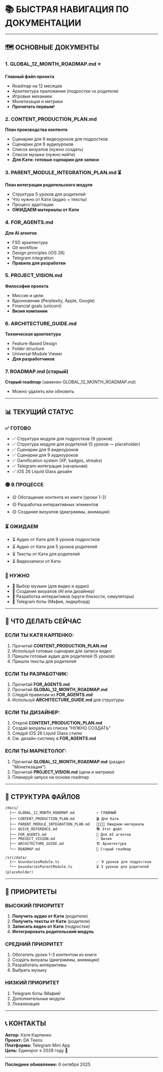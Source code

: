 # 📚 БЫСТРАЯ НАВИГАЦИЯ ПО ДОКУМЕНТАЦИИ

---

## 🗺️ ОСНОВНЫЕ ДОКУМЕНТЫ

### 1. **GLOBAL_12_MONTH_ROADMAP.md** ⭐
**Главный файл проекта**
- Roadmap на 12 месяцев
- Архитектура приложения (подростки vs родители)
- Игровые механики
- Монетизация и метрики
- **Прочитать первым!**

### 2. **CONTENT_PRODUCTION_PLAN.md**
**План производства контента**
- Сценарии для 9 видеоуроков для подростков
- Сценарии для 9 аудиоуроков
- Список визуалов (нужно создать)
- Список музыки (нужно найти)
- **Для Кати: готовые сценарии для записи**

### 3. **PARENT_MODULE_INTEGRATION_PLAN.md** ⏳
**План интеграции родительского модуля**
- Структура 5 уроков для родителей
- Что нужно от Кати (аудио + тексты)
- Процесс адаптации
- **ОЖИДАЕМ материалы от Кати**

### 4. **FOR_AGENTS.md**
**Для AI агентов**
- FSD архитектура
- Git workflow
- Design principles (iOS 26)
- Telegram integration
- **Правила для разработки**

### 5. **PROJECT_VISION.md**
**Философия проекта**
- Миссия и цели
- Вдохновение (Perplexity, Apple, Google)
- Financial goals (unicorn)
- **Визия компании**

### 6. **ARCHITECTURE_GUIDE.md**
**Техническая архитектура**
- Feature-Based Design
- Folder structure
- Universal Module Viewer
- **Для разработчиков**

### 7. **ROADMAP.md** (старый)
**Старый roadmap** (заменен GLOBAL_12_MONTH_ROADMAP.md)
- Можно удалить или обновить

---

## 📊 ТЕКУЩИЙ СТАТУС

### ✅ ГОТОВО
- ✅ Структура модуля для подростков (9 уроков)
- ✅ Структура модуля для родителей (5 уроков — placeholder)
- ✅ Сценарии для 9 видеоуроков
- ✅ Сценарии для 9 аудиоуроков
- ✅ Gamification system (XP, badges, streaks)
- ✅ Telegram-интеграция (начальная)
- ✅ iOS 26 Liquid Glass дизайн

### 🟡 В ПРОЦЕССЕ
- 🟡 Обогащение контента из книги (уроки 1-3)
- 🟡 Разработка интерактивных элементов
- 🟡 Создание визуалов (диаграммы, анимации)

### ⏳ ОЖИДАЕМ
- ⏳ Аудио от Кати для 9 уроков подростков
- ⏳ Аудио от Кати для 5 уроков родителей
- ⏳ Тексты от Кати для родителей
- ⏳ Видеозаписи от Кати

### 🔴 НУЖНО
- 🔴 Выбор музыки (для видео и аудио)
- 🔴 Создание визуалов (AI или дизайнер)
- 🔴 Разработка интерактивов (круги близости, симуляторы)
- 🔴 Telegram боты (Мафия, лидерборд)

---

## 🎯 ЧТО ДЕЛАТЬ СЕЙЧАС

### ЕСЛИ ТЫ **КАТЯ КАРПЕНКО:**
1. Прочитай **CONTENT_PRODUCTION_PLAN.md**
2. Используй готовые сценарии для записи видео
3. Пришли готовые аудио для родителей (5 уроков)
4. Пришли тексты для родителей

### ЕСЛИ ТЫ **РАЗРАБОТЧИК:**
1. Прочитай **FOR_AGENTS.md**
2. Прочитай **GLOBAL_12_MONTH_ROADMAP.md**
3. Следуй правилам из **FOR_AGENTS.md**
4. Используй **ARCHITECTURE_GUIDE.md** для структуры

### ЕСЛИ ТЫ **ДИЗАЙНЕР:**
1. Открой **CONTENT_PRODUCTION_PLAN.md**
2. Создай визуалы из списка "НУЖНО СОЗДАТЬ"
3. Следуй iOS 26 Liquid Glass стилю
4. См. дизайн-систему в **FOR_AGENTS.md**

### ЕСЛИ ТЫ **МАРКЕТОЛОГ:**
1. Прочитай **GLOBAL_12_MONTH_ROADMAP.md** (раздел "Монетизация")
2. Прочитай **PROJECT_VISION.md** (цели и метрики)
3. Планируй запуск на основе roadmap

---

## 📁 СТРУКТУРА ФАЙЛОВ

```
/docs/
  ├── GLOBAL_12_MONTH_ROADMAP.md          ⭐ ГЛАВНЫЙ
  ├── CONTENT_PRODUCTION_PLAN.md          🎬 Для Кати
  ├── PARENT_MODULE_INTEGRATION_PLAN.md   👨‍👩‍👧‍👦 Ожидаем материалы
  ├── QUICK_REFERENCE.md                  📚 Этот файл
  ├── FOR_AGENTS.md                       🤖 Для AI агентов
  ├── PROJECT_VISION.md                   💡 Визия
  ├── ARCHITECTURE_GUIDE.md               🏗️ Архитектура
  └── ROADMAP.md                          📅 Старый roadmap

/src/data/
  ├── boundariesModule.ts                 ✅ 9 уроков для подростков
  └── boundariesParentModule.ts           ⏳ 5 уроков для родителей (placeholder)
```

---

## 🚀 ПРИОРИТЕТЫ

### ВЫСОКИЙ ПРИОРИТЕТ
1. **Получить аудио от Кати** (родители)
2. **Получить тексты от Кати** (родители)
3. **Записать видео от Кати** (подростки)
4. **Интегрировать родительский модуль**

### СРЕДНИЙ ПРИОРИТЕТ
1. Обогатить уроки 1-3 контентом из книги
2. Создать визуалы (диаграммы, анимации)
3. Разработать интерактивы
4. Выбрать музыку

### НИЗКИЙ ПРИОРИТЕТ
1. Telegram боты (Мафия)
2. Дополнительные модули
3. Локализация

---

## 📞 КОНТАКТЫ

**Автор:** Катя Карпенко  
**Проект:** DA Teens  
**Платформа:** Telegram Mini App  
**Цель:** Единорог к 2028 году 🦄

---

**Последнее обновление:** 6 октября 2025

